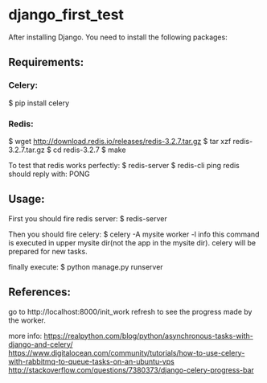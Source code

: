 # django_first_test
After installing Django. You need to install the following packages:

## Requirements:

### Celery:
  $ pip install celery

### Redis:
  $ wget http://download.redis.io/releases/redis-3.2.7.tar.gz
  $ tar xzf redis-3.2.7.tar.gz
  $ cd redis-3.2.7
  $ make
 
  To test that redis works perfectly:
  $ redis-server
  $ redis-cli ping
  redis should reply with: PONG

## Usage:
First you should fire redis server:
  $ redis-server

Then you should fire celery:
  $ celery -A mysite worker -l info
  this command is executed in upper mysite dir(not the app in the mysite dir).
  celery will be prepared for new tasks.

finally execute:
  $ python manage.py runserver

## References:
go to http://localhost:8000/init_work
refresh to see the progress made by the worker.

more info:
https://realpython.com/blog/python/asynchronous-tasks-with-django-and-celery/
https://www.digitalocean.com/community/tutorials/how-to-use-celery-with-rabbitmq-to-queue-tasks-on-an-ubuntu-vps
http://stackoverflow.com/questions/7380373/django-celery-progress-bar
